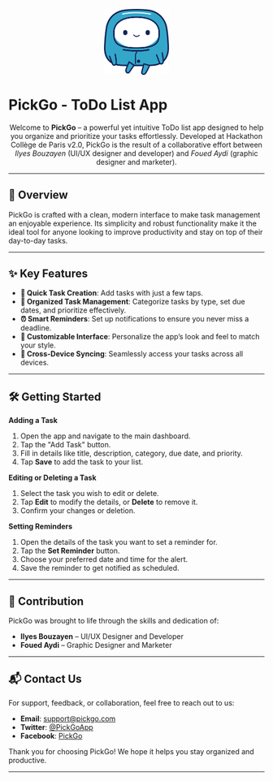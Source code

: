 <p align="center">
  <img src="public/logo256.png" width="128px" />
</p>

# PickGo - ToDo List App

<p align="center">
  Welcome to <strong>PickGo</strong> – a powerful yet intuitive ToDo list app designed to help you organize and prioritize your tasks effortlessly. Developed at Hackathon Collège de Paris v2.0, PickGo is the result of a collaborative effort between <em>Ilyes Bouzayen</em> (UI/UX designer and developer) and <em>Foued Aydi</em> (graphic designer and marketer).
</p>

---

## 🌟 Overview

PickGo is crafted with a clean, modern interface to make task management an enjoyable experience. Its simplicity and robust functionality make it the ideal tool for anyone looking to improve productivity and stay on top of their day-to-day tasks.

---

## ✨ Key Features

- **📝 Quick Task Creation**: Add tasks with just a few taps.
- **📂 Organized Task Management**: Categorize tasks by type, set due dates, and prioritize effectively.
- **⏰ Smart Reminders**: Set up notifications to ensure you never miss a deadline.
- **🎨 Customizable Interface**: Personalize the app’s look and feel to match your style.
- **🔄 Cross-Device Syncing**: Seamlessly access your tasks across all devices.

---

## 🛠️ Getting Started

**Adding a Task**
1. Open the app and navigate to the main dashboard.
2. Tap the "Add Task" button.
3. Fill in details like title, description, category, due date, and priority.
4. Tap **Save** to add the task to your list.

**Editing or Deleting a Task**
1. Select the task you wish to edit or delete.
2. Tap **Edit** to modify the details, or **Delete** to remove it.
3. Confirm your changes or deletion.

**Setting Reminders**
1. Open the details of the task you want to set a reminder for.
2. Tap the **Set Reminder** button.
3. Choose your preferred date and time for the alert.
4. Save the reminder to get notified as scheduled.

---

## 👥 Contribution

PickGo was brought to life through the skills and dedication of:
- **Ilyes Bouzayen** – UI/UX Designer and Developer
- **Foued Aydi** – Graphic Designer and Marketer

---

## 📬 Contact Us

For support, feedback, or collaboration, feel free to reach out to us:

- **Email**: [support@pickgo.com](mailto:support@pickgo.com)
- **Twitter**: [@PickGoApp](https://twitter.com/PickGoApp)
- **Facebook**: [PickGo](https://facebook.com/PickGo)

Thank you for choosing PickGo! We hope it helps you stay organized and productive.

---
